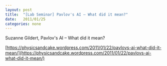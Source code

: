 ```yaml
---
layout: post
title:  "[Lab Seminar] Pavlov's AI – What did it mean?"
date:   2011/01/25
categories: none
---
```




Suzanne Gildert, Pavlov's AI – What did it mean?







[https://physicsandcake.wordpress.com/2011/01/22/pavlovs-ai-what-did-it-mean/](https://physicsandcake.wordpress.com/2011/01/22/pavlovs-ai-what-did-it-mean/)



 

